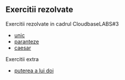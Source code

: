 Exercitii rezolvate
-------------------

Exercitii rezolvate in cadrul CloudbaseLABS#3
- [unic](unic/)
- [paranteze](paranteze/)
- [caesar](caesar/)

Exercitii extra
- [puterea a lui doi](extra/putere/)